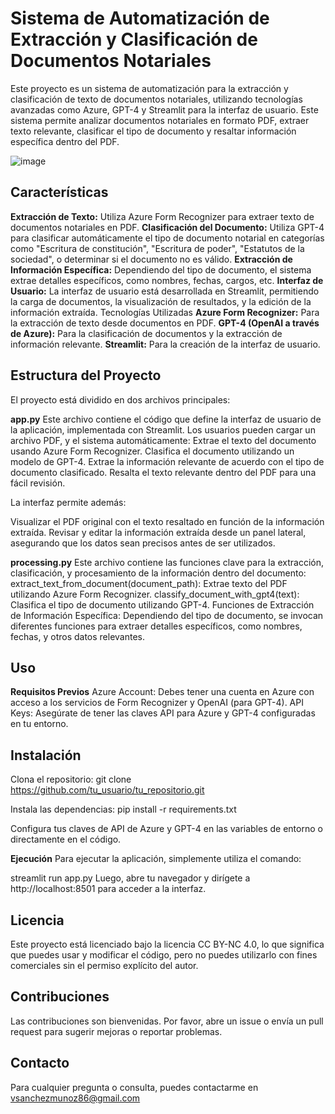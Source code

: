 # Sistema de Automatización de Extracción y Clasificación de Documentos Notariales

Este proyecto es un sistema de automatización para la extracción y clasificación de texto de documentos notariales, utilizando tecnologías avanzadas como Azure, GPT-4 y Streamlit para la interfaz de usuario. Este sistema permite analizar documentos notariales en formato PDF, extraer texto relevante, clasificar el tipo de documento y resaltar información específica dentro del PDF.

![image](https://github.com/user-attachments/assets/cc05e0ff-136e-4555-adde-4a8a4c0bed72)


## Características

**Extracción de Texto:** Utiliza Azure Form Recognizer para extraer texto de documentos notariales en PDF.
**Clasificación del Documento:** Utiliza GPT-4 para clasificar automáticamente el tipo de documento notarial en categorías como "Escritura de constitución", "Escritura de poder", "Estatutos de la sociedad", o determinar si el documento no es válido.
**Extracción de Información Específica:** Dependiendo del tipo de documento, el sistema extrae detalles específicos, como nombres, fechas, cargos, etc.
**Interfaz de Usuario:** La interfaz de usuario está desarrollada en Streamlit, permitiendo la carga de documentos, la visualización de resultados, y la edición de la información extraída.
Tecnologías Utilizadas
**Azure Form Recognizer:** Para la extracción de texto desde documentos en PDF.
**GPT-4 (OpenAI a través de Azure):** Para la clasificación de documentos y la extracción de información relevante.
**Streamlit:** Para la creación de la interfaz de usuario.

## Estructura del Proyecto
El proyecto está dividido en dos archivos principales:

**app.py**
Este archivo contiene el código que define la interfaz de usuario de la aplicación, implementada con Streamlit. Los usuarios pueden cargar un archivo PDF, y el sistema automáticamente:
Extrae el texto del documento usando Azure Form Recognizer.
Clasifica el documento utilizando un modelo de GPT-4.
Extrae la información relevante de acuerdo con el tipo de documento clasificado.
Resalta el texto relevante dentro del PDF para una fácil revisión.

La interfaz permite además:

Visualizar el PDF original con el texto resaltado en función de la información extraída.
Revisar y editar la información extraída desde un panel lateral, asegurando que los datos sean precisos antes de ser utilizados.

**processing.py**
Este archivo contiene las funciones clave para la extracción, clasificación, y procesamiento de la información dentro del documento:
extract_text_from_document(document_path): Extrae texto del PDF utilizando Azure Form Recognizer.
classify_document_with_gpt4(text): Clasifica el tipo de documento utilizando GPT-4.
Funciones de Extracción de Información Específica: Dependiendo del tipo de documento, se invocan diferentes funciones para extraer detalles específicos, como nombres, fechas, y otros datos relevantes.

## Uso
**Requisitos Previos**
Azure Account: Debes tener una cuenta en Azure con acceso a los servicios de Form Recognizer y OpenAI (para GPT-4).
API Keys: Asegúrate de tener las claves API para Azure y GPT-4 configuradas en tu entorno.

## Instalación
Clona el repositorio:
git clone https://github.com/tu_usuario/tu_repositorio.git

Instala las dependencias:
pip install -r requirements.txt

Configura tus claves de API de Azure y GPT-4 en las variables de entorno o directamente en el código.

**Ejecución**
Para ejecutar la aplicación, simplemente utiliza el comando:

streamlit run app.py
Luego, abre tu navegador y dirígete a http://localhost:8501 para acceder a la interfaz.

## Licencia
Este proyecto está licenciado bajo la licencia CC BY-NC 4.0, lo que significa que puedes usar y modificar el código, pero no puedes utilizarlo con fines comerciales sin el permiso explícito del autor.

## Contribuciones
Las contribuciones son bienvenidas. Por favor, abre un issue o envía un pull request para sugerir mejoras o reportar problemas.

## Contacto
Para cualquier pregunta o consulta, puedes contactarme en vsanchezmunoz86@gmail.com
